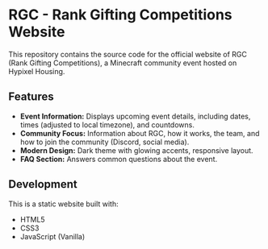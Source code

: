 # RGC - Rank Gifting Competitions Website

This repository contains the source code for the official website of RGC (Rank Gifting Competitions), a Minecraft community event hosted on Hypixel Housing.

## Features

*   **Event Information:** Displays upcoming event details, including dates, times (adjusted to local timezone), and countdowns.
*   **Community Focus:** Information about RGC, how it works, the team, and how to join the community (Discord, social media).
*   **Modern Design:** Dark theme with glowing accents, responsive layout.
*   **FAQ Section:** Answers common questions about the event.

## Development

This is a static website built with:

*   HTML5
*   CSS3
*   JavaScript (Vanilla)
